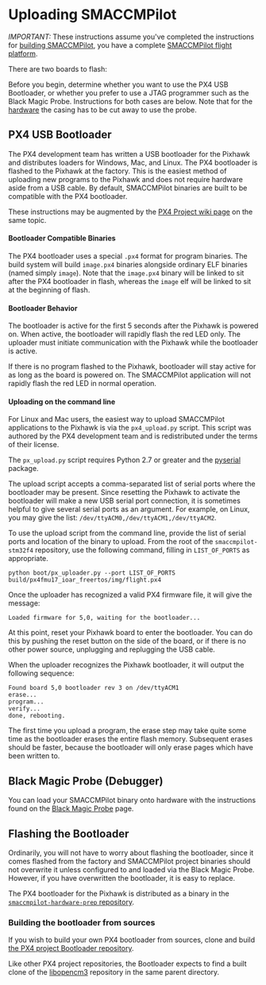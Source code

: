 # Uploading SMACCMPilot

*IMPORTANT:* These instructions assume you've completed the instructions for
[building SMACCMPilot][building], you have a complete [SMACCMPilot flight
platform][hardware].

There are two boards to flash: 

Before you begin, determine whether you want to use the PX4 USB Bootloader, or
whether you prefer to use a JTAG programmer such as the Black Magic Probe.
Instructions for both cases are below. Note that for the
[hardware](../hardware/index.md) the casing has to be cut away to use the probe.

[building]: build.html
[hardware]: ../hardware/airvehicle-overview.html

## PX4 USB Bootloader

The PX4 development team has written a USB bootloader for the Pixhawk and
distributes loaders for Windows, Mac, and Linux. The PX4 bootloader is flashed
to the Pixhawk at the factory. This is the easiest method of uploading new
programs to the Pixhawk and does not require hardware aside from a USB cable. By
default, SMACCMPilot binaries are built to be compatible with the PX4
bootloader.

These instructions may be augmented by the [PX4 Project wiki
page][px4wiki-upload] on the same topic.

[px4wiki-upload]: http://pixhawk.ethz.ch/px4/dev/nuttx/building_and_flashing

#### Bootloader Compatible Binaries

The PX4 bootloader uses a special `.px4` format for program binaries. The
build system will build `image.px4` binaries alongside ordinary
ELF binaries (named simply `image`). Note that the `image.px4` binary will be
linked to sit after the PX4 bootloader in flash, whereas the `image` elf will be
linked to sit at the beginning of flash.

#### Bootloader Behavior

The bootloader is active for the first 5 seconds after the Pixhawk is powered on.
When active, the bootloader will rapidly flash the red LED only. The uploader
must initiate communication with the Pixhawk while the bootloader is active.

If there is no program flashed to the Pixhawk, bootloader will stay active for as
long as the board is powered on. The SMACCMPilot application will not rapidly
flash the red LED in normal operation.

#### Uploading on the command line

For Linux and Mac users, the easiest way to upload SMACCMPilot applications to
the Pixhawk is via the `px4_upload.py` script. This script was authored by the
PX4 development team and is redistributed under the terms of their license.

The `px_upload.py` script requires Python 2.7 or greater and the [pyserial][]
package.

The upload script accepts a comma-separated list of serial ports where the
bootloader may be present. Since resetting the Pixhawk to activate the bootloader
will make a new USB serial port connection, it is sometimes helpful to give
several serial ports as an argument. For example, on Linux, you may give the
list:
`/dev/ttyACM0,/dev/ttyACM1,/dev/ttyACM2`.

To use the upload script from the command line, provide the list of serial ports
and location of the binary to upload. From the root of the `smaccmpilot-stm32f4`
repository, use the following command, filling in `LIST_OF_PORTS` as
appropriate.

```
python boot/px_uploader.py --port LIST_OF_PORTS build/px4fmu17_ioar_freertos/img/flight.px4
```

Once the uploader has recognized a valid PX4 firmware file, it will give the
message:

```
Loaded firmware for 5,0, waiting for the bootloader...
```

At this point, reset your Pixhawk board to enter the bootloader. You can do this
by pushing the reset button on the side of the board, or if there is no other
power source, unplugging and replugging the USB cable.

When the uploader recognizes the Pixhawk bootloader, it will output the following
sequence:

```
Found board 5,0 bootloader rev 3 on /dev/ttyACM1
erase...
program...
verify...
done, rebooting.
```

The first time you upload a program, the erase step may take quite some time as
the bootloader erases the entire flash memory. Subsequent erases should be
faster, because the bootloader will only erase pages which have been written to.

[uploadpy]: http://github.com/GaloisInc/smaccmpilot-stm32f4/blob/master/boot/px_uploader.py
[pyserial]: http://pyserial.sourceforge.net/

## Black Magic Probe (Debugger)

You can load your SMACCMPilot binary onto hardware with the instructions found
on the [Black Magic Probe][blackmagic] page.

[blackmagic]: ../hardware/blackmagic.html

## Flashing the Bootloader

Ordinarily, you will not have to worry about flashing the bootloader, since it
comes flashed from the factory and SMACCMPilot project binaries should not
overwrite it unless configured to and loaded via the Black Magic Probe. However,
if you have overwritten the bootloader, it is easy to replace.

The PX4 bootloader for the Pixhawk is distributed as a binary in the [`smaccmpilot-hardware-prep`
repository][blbin].

[blbin]: https://github.com/GaloisInc/smaccmpilot-hardware-prep/tree/master/fmu_bootloader

### Building the bootloader from sources

If you wish to build your own PX4 bootloader from sources, clone and build [the
PX4 project Bootloader repository](http://github.com/PX4/Bootloader).

Like other PX4 project repositories, the Bootloader expects to find a built
clone of the [libopencm3][] repository in the same parent directory.

[libopencm3]: http://github.com/PX4/libopencm3

